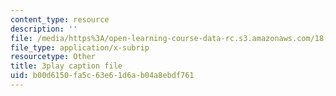 ```yaml
---
content_type: resource
description: ''
file: /media/https%3A/open-learning-course-data-rc.s3.amazonaws.com/18-02sc-multivariable-calculus-fall-2010/b00d6150fa5c63e61d6ab04a8ebdf761_BbNMKMicWy8.srt
file_type: application/x-subrip
resourcetype: Other
title: 3play caption file
uid: b00d6150-fa5c-63e6-1d6a-b04a8ebdf761
---
```


